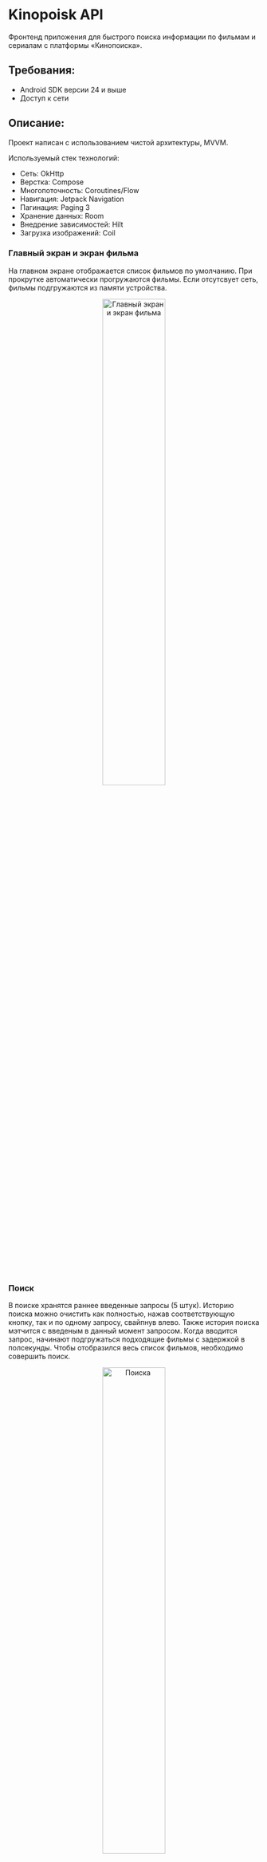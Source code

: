# Kinopoisk API

Фронтенд приложения для быстрого поиска информации по фильмам и сериалам с платформы «Кинопоиска».

## Требования:
- Android SDK версии 24 и выше
- Доступ к сети

## Описание:
Проект написан с использованием чистой архитектуры, MVVM.

Используемый стек технологий:
- Сеть: OkHttp
- Верстка: Compose
- Многопоточность: Coroutines/Flow
- Навигация: Jetpack Navigation
- Пагинация: Paging 3
- Хранение данных: Room
- Внедрение зависимостей: Hilt
- Загрузка изображений: Coil

### Главный экран и экран фильма
На главном экране отображается список фильмов по умолчанию. 
При прокрутке автоматически прогружаются фильмы.
Если отсутсвует сеть, фильмы подгружаются из памяти устройства.
<p align="center">
  <img src="https://github.com/user-attachments/assets/3ff2bd7b-85b2-45cc-b6de-ac11581b380d" alt="Главный экран и экран фильма" width="50%">
</p>

### Поиск
В поиске хранятся раннее введенные запросы (5 штук). 
Историю поиска можно очистить как полностью, нажав соответствующую кнопку, так и по одному запросу, свайпнув влево.
Также история поиска мэтчится с введеным в данный момент запросом.
Когда вводится запрос, начинают подгружаться подходящие фильмы с задержкой в полсекунды.
Чтобы отобразился весь список фильмов, необходимо совершить поиск.
<p align="center">
  <img src="https://github.com/user-attachments/assets/399c1298-c3df-496a-b1a6-3c0b0064e671" alt="Поиска" width="50%">
</p>

### Фильтры
С помощью фильтров можно выбрать тип: фильмы или сериалы, жанр, год выпуска.
Также с помощью двайного ползунка можно отрегулировать рейтинг.
Фильтры пожно сбросить по кнопке.
<p align="center">
  <img src="https://github.com/user-attachments/assets/d78b1ab9-c734-43db-a028-34efc429784d" alt="Фильтры" width="50%">
</p>

### Фильмы по фильтрам и по поиску 
Так фильмы отображаются по фильтрам и по названию.
<p align="center">
  <img src="https://github.com/user-attachments/assets/4789d1b0-4631-4aa5-b524-7ab805214c2e" alt="Фильмы по фильтрам и по поиску" width="50%">
</p>
